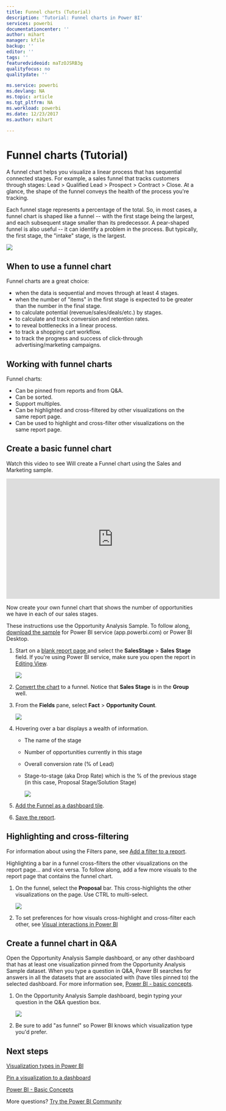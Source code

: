 ```yaml
---
title: Funnel charts (Tutorial)
description: 'Tutorial: Funnel charts in Power BI'
services: powerbi
documentationcenter: ''
author: mihart
manager: kfile
backup: ''
editor: ''
tags: ''
featuredvideoid: maTzOJSRB3g
qualityfocus: no
qualitydate: ''

ms.service: powerbi
ms.devlang: NA
ms.topic: article
ms.tgt_pltfrm: NA
ms.workload: powerbi
ms.date: 12/23/2017
ms.author: mihart

---
```

# Funnel charts (Tutorial)
A funnel chart helps you visualize a linear process that has sequential connected stages. For example, a sales funnel that tracks customers through stages: Lead \> Qualified Lead \> Prospect \> Contract \> Close.  At a glance, the shape of the funnel conveys the health of the process you're tracking.

Each funnel stage represents a percentage of the total. So, in most cases, a funnel chart is shaped like a funnel -- with the first stage being the largest, and each subsequent stage smaller than its predecessor.  A pear-shaped funnel is also useful -- it can identify a problem in the process.  But typically, the first stage, the "intake" stage, is the largest.

![](media/power-bi-visualization-funnel-charts/funnelplain.png)

## When to use a funnel chart
Funnel charts are a great choice:

* when the data is sequential and moves through at least 4 stages.
* when the number of "items" in the first stage is expected to be greater than the number in the final stage.
* to calculate potential (revenue/sales/deals/etc.) by stages.
* to calculate and track conversion and retention rates.
* to reveal bottlenecks in a linear process.
* to track a shopping cart workflow.
* to track the progress and success of click-through advertising/marketing campaigns.

## Working with funnel charts
Funnel charts:

* Can be pinned from reports and from Q&A.
* Can be sorted.
* Support multiples.
* Can be highlighted and cross-filtered by other visualizations on the same report page.
* Can be used to highlight and cross-filter other visualizations on the same report page.

## Create a basic funnel chart
Watch this video to see Will create a Funnel chart using the Sales and Marketing sample.

<iframe width="560" height="315" src="https://www.youtube.com/embed/maTzOJSRB3g" frameborder="0" allowfullscreen></iframe>


Now create your own funnel chart that shows the number of opportunities we have in each of our sales stages.

These instructions use the Opportunity Analysis Sample. To follow along, [download the sample](sample-datasets.md) for Power BI service (app.powerbi.com) or Power BI Desktop.   

1. Start on a [blank report page ](power-bi-report-add-page.md) and select the **SalesStage** \> **Sales Stage** field. If you're using Power BI service, make sure you open the report in [Editing View](service-interact-with-a-report-in-editing-view.md).
   
    ![](media/power-bi-visualization-funnel-charts/funnelselectfield_new.png)
2. [Convert the chart](power-bi-report-change-visualization-type.md) to a funnel. Notice that **Sales Stage** is in the **Group** well. 
3. From the **Fields** pane, select **Fact** \> **Opportunity Count**.
   
    ![](media/power-bi-visualization-funnel-charts/power-bi-funnel.png)
4. Hovering over a bar displays a wealth of information.
   
   * The name of the stage
   * Number of opportunities currently in this stage
   * Overall conversion rate (% of Lead) 
   * Stage-to-stage (aka Drop Rate) which is the % of the previous stage (in this case, Proposal Stage/Solution Stage)
     
     ![](media/power-bi-visualization-funnel-charts/funnelhover_new.png)
5. [Add the Funnel as a dashboard tile](service-dashboard-tiles.md). 
6. [Save the report](service-report-save.md).

## Highlighting and cross-filtering
For information about using the Filters pane, see [Add a filter to a report](power-bi-report-add-filter.md).

Highlighting a bar in a funnel cross-filters the other visualizations on the report page... and vice versa. To follow along, add a few more visuals to the report page that contains the funnel chart.

1. On the funnel, select the **Proposal** bar. This cross-highlights the other visualizations on the page. Use CTRL to multi-select.
   
   ![](media/power-bi-visualization-funnel-charts/funnelchartnoowl.gif)
2. To set preferences for how visuals cross-highlight and cross-filter each other, see [Visual interactions in Power BI](service-reports-visual-interactions.md)

## Create a funnel chart in Q&A
Open the Opportunity Analysis Sample dashboard, or any other dashboard that has at least one visualization pinned from the Opportunity Analysis Sample dataset.  When you type a question in Q&A, Power BI searches for answers in all the datasets that are associated with (have tiles pinned to) the selected dashboard. For more information see, [Power BI - basic concepts](service-basic-concepts.md).

1. On the Opportunity Analysis Sample dashboard, begin typing your question in the Q&A question box.
   
   ![](media/power-bi-visualization-funnel-charts/funnelfromqna_new.png)
   
2. Be sure to add "as funnel" so Power BI knows which visualization type you'd prefer.

## Next steps
[Visualization types in Power BI](power-bi-visualization-types-for-reports-and-q-and-a.md)

[Pin a visualization to a dashboard](service-dashboard-pin-tile-from-report.md)

[Power BI - Basic Concepts](service-basic-concepts.md)

More questions? [Try the Power BI Community](http://community.powerbi.com/)

